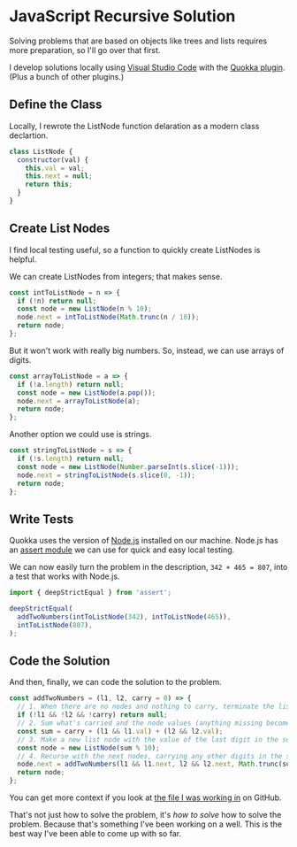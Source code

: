 # JavaScript Recursive Solution

Solving problems that are based on objects like trees and lists requires more preparation, so I'll go over that first.

I develop solutions locally using [Visual Studio Code](https://code.visualstudio.com/) with the [Quokka plugin](https://quokkajs.com/docs/index.html). (Plus a bunch of other plugins.)

## Define the Class

Locally, I rewrote the ListNode function delaration as a modern class declartion.

```js
class ListNode {
  constructor(val) {
    this.val = val;
    this.next = null;
    return this;
  }
}
```

## Create List Nodes

I find local testing useful, so a function to quickly create ListNodes is helpful.

We can create ListNodes from integers; that makes sense.

```js
const intToListNode = n => {
  if (!n) return null;
  const node = new ListNode(n % 10);
  node.next = intToListNode(Math.trunc(n / 10));
  return node;
};
```

But it won't work with really big numbers. So, instead, we can use arrays of digits.

```js
const arrayToListNode = a => {
  if (!a.length) return null;
  const node = new ListNode(a.pop());
  node.next = arrayToListNode(a);
  return node;
};
```

Another option we could use is strings.

```js
const stringToListNode = s => {
  if (!s.length) return null;
  const node = new ListNode(Number.parseInt(s.slice(-1)));
  node.next = stringToListNode(s.slice(0, -1));
  return node;
};
```

## Write Tests

Quokka uses the version of [Node.js](https://nodejs.org/) installed on our machine. Node.js has an [assert module](https://nodejs.org/api/assert.html) we can use for quick and easy local testing.

We can now easily turn the problem in the description, `342 + 465 = 807`, into a test that works with Node.js.

```js
import { deepStrictEqual } from 'assert';

deepStrictEqual(
  addTwoNumbers(intToListNode(342), intToListNode(465)),
  intToListNode(807),
);
```

## Code the Solution

And then, finally, we can code the solution to the problem.

```js
const addTwoNumbers = (l1, l2, carry = 0) => {
  // 1. When there are no nodes and nothing to carry, terminate the list
  if (!l1 && !l2 && !carry) return null;
  // 2. Sum what's carried and the node values (anything missing becomes zero)
  const sum = carry + (l1 && l1.val) + (l2 && l2.val);
  // 3. Make a new list node with the value of the last digit in the sum
  const node = new ListNode(sum % 10);
  // 4. Recurse with the next nodes, carrying any other digits in the sum
  node.next = addTwoNumbers(l1 && l1.next, l2 && l2.next, Math.trunc(sum / 10));
  return node;
};
```

You can get more context if you look at [the file I was working in](https://github.com/Sporkyy/leetcode/blob/master/2-add-two-numbers.js) on GitHub.

That's not just how to solve the problem, it's _how to solve_ how to solve the problem. Because that's something I've been working on a well. This is the best way I've been able to come up with so far.
